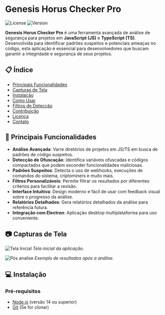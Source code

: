 # Genesis Horus Checker Pro

![License](https://img.shields.io/github/license/BigJhinZ/GenesisHorusCheckerPro)
![Version](https://img.shields.io/badge/version-1.0.0-brightgreen)

**Genesis Horus Checker Pro** é uma ferramenta avançada de análise de segurança para projetos em **JavaScript (JS)** e **TypeScript (TS)**. Desenvolvida para identificar padrões suspeitos e potenciais ameaças no código, esta aplicação é essencial para desenvolvedores que buscam garantir a integridade e segurança de seus projetos.

## 📋 Índice

- [Principais Funcionalidades](#-principais-funcionalidades)
- [Capturas de Tela](#-capturas-de-tela)
- [Instalação](#-instalação)
- [Como Usar](#-como-usar)
- [Filtros de Detecção](#-filtros-de-detecção)
- [Contribuição](#-contribuição)
- [Licença](#-licença)
- [Contato](#-contato)

## 🚀 Principais Funcionalidades

- **Análise Avançada**: Varre diretórios de projetos em JS/TS em busca de padrões de código suspeitos.
- **Detecção de Ofuscação**: Identifica variáveis ofuscadas e códigos compactados que podem esconder funcionalidades maliciosas.
- **Padrões Suspeitos**: Detecta o uso de webhooks, execuções de comandos do sistema, criptominers e muito mais.
- **Filtros Personalizáveis**: Permite filtrar os resultados por diferentes critérios para facilitar a revisão.
- **Interface Intuitiva**: Design moderno e fácil de usar com feedback visual sobre o progresso da análise.
- **Relatórios Detalhados**: Gera relatórios detalhados da análise para referência futura.
- **Integração com Electron**: Aplicação desktop multiplataforma para uso conveniente.

## 📷 Capturas de Tela

![Tela Inicial](https://github.com/user-attachments/assets/12c20345-6ccd-4001-b4e9-4fb03d482ff3)
*Tela inicial da aplicação.*

![Pós analise](https://github.com/user-attachments/assets/448770c9-d30c-4aa3-9fb5-7e1ccd88eb2d)
*Exemplo de resultados após a análise.*

## 💻 Instalação

### Pré-requisitos

- [Node.js](https://nodejs.org/) (versão 14 ou superior)
- [Git](https://git-scm.com/) (Se for clonar)
